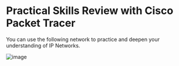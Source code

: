# Practical Skills Review with Cisco Packet Tracer

You can  use the following network to practice and deepen your understanding of IP Networks.  

![image](https://github.com/user-attachments/assets/b5f049ef-57d3-4d7c-844b-a30e200e7611)
